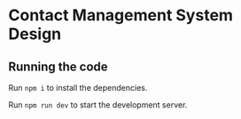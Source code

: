 
  # Contact Management System Design

  ## Running the code

  Run `npm i` to install the dependencies.

  Run `npm run dev` to start the development server.
  